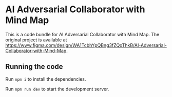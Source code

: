 
  # AI Adversarial Collaborator with Mind Map

  This is a code bundle for AI Adversarial Collaborator with Mind Map. The original project is available at https://www.figma.com/design/WA1TcbhYpQBng3fZQoThkB/AI-Adversarial-Collaborator-with-Mind-Map.

  ## Running the code

  Run `npm i` to install the dependencies.

  Run `npm run dev` to start the development server.
  